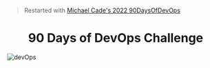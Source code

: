 #
> Restarted with [Michael Cade's 2022 90DaysOfDevOps](https://github.com/MichaelCade/90DaysOfDevOps/blob/main/2022/Days)
<h1 align=center> 90 Days of DevOps Challenge </h1>


![devOps](https://github.com/tuyojr/90DaysOfDevOps/blob/main/devOps.png)



